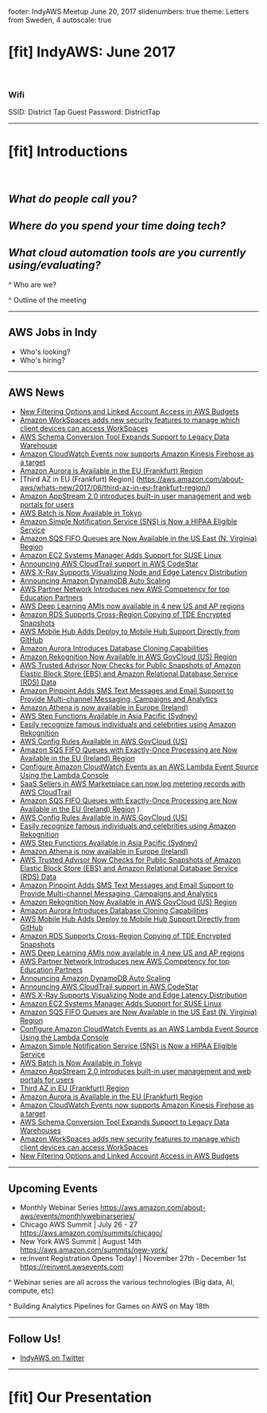 footer: IndyAWS Meetup June 20, 2017
slidenumbers: true
theme: Letters from Sweden, 4
autoscale: true

# [fit] IndyAWS: June 2017

</br>

### Wifi
SSID: District Tap Guest
Password: DistrictTap

----

# [fit] Introductions

</br>

## __*What do people call you?*__

## _**Where do you spend your time doing tech?**_

## _**What cloud automation tools are you currently using/evaluating?**_

^ Who are we?

^ Outline of the meeting

----

## AWS Jobs in Indy

* Who's looking?
* Who's hiring?

----

## AWS News

* [New Filtering Options and Linked Account Access in AWS Budgets](https://aws.amazon.com/about-aws/whats-new/2017/06/new-filtering-options-and-linked-account-access-in-aws-budgets/)
* [Amazon WorkSpaces adds new security features to manage which client devices can access WorkSpaces](https://aws.amazon.com/about-aws/whats-new/2017/06/amazon-workspaces-adds-new-security-features-to-manage-which-cli/)
* [AWS Schema Conversion Tool Expands Support to Legacy Data Warehouse](https://aws.amazon.com/about-aws/whats-new/2017/06/aws-schema-conversion-tool-expands-support-to-legacy-dw/)
* [Amazon CloudWatch Events now supports Amazon Kinesis Firehose as a target](https://aws.amazon.com/about-aws/whats-new/2017/06/cloudwatch-events-now-supports-amazon-kinesis-firehose/)
* [Amazon Aurora is Available in the EU (Frankfurt) Region](https://aws.amazon.com/about-aws/whats-new/2017/06/amazon-aurora-is-available-in-the-eu--frankfurt--region/)
* [Third AZ in EU (Frankfurt) Region] (https://aws.amazon.com/about-aws/whats-new/2017/06/third-az-in-eu-frankfurt-region/)
* [Amazon AppStream 2.0 introduces built-in user management and web portals for users](https://aws.amazon.com/about-aws/whats-new/2017/06/amazon-appstream-2-0-introduces-built-in-user-management-and-web-portals-for-users/)
* [AWS Batch is Now Available in Tokyo](https://aws.amazon.com/about-aws/whats-new/2017/06/aws-batch-is-now-available-in-tokyo/)
* [Amazon Simple Notification Service (SNS) is Now a HIPAA Eligible Service](https://aws.amazon.com/about-aws/whats-new/2017/06/amazon-simple-notification-service-sns-is-now-a-hipaa-eligible-service/)  
* [Amazon SQS FIFO Queues are Now Available in the US East (N. Virginia) Region](https://aws.amazon.com/about-aws/whats-new/2017/06/amazon-sqs-fifo-queues-are-now-available-in-the-us-east-n-virginia-region/)
* [Amazon EC2 Systems Manager Adds Support for SUSE Linux](https://aws.amazon.com/about-aws/whats-new/2017/06/amazon-ec2-systems-manager-adds-support-for-suse-linux/)
* [Announcing AWS CloudTrail support in AWS CodeStar](https://aws.amazon.com/about-aws/whats-new/2017/06/announcing-aws-cloudtrail-support-in-aws-codestar/)
* [AWS X-Ray Supports Visualizing Node and Edge Latency Distribution](https://aws.amazon.com/about-aws/whats-new/2017/06/x-ray-supports-visualizing-node-and-edge-latency-distribution/)
* [Announcing Amazon DynamoDB Auto Scaling](https://aws.amazon.com/about-aws/whats-new/2017/06/announcing-amazon-dynamodb-auto-scaling/)
* [AWS Partner Network Introduces new AWS Competency for top Education Partners](https://aws.amazon.com/about-aws/whats-new/2017/06/aws-partner-network-introduces-new-aws-competency-for-top-education-partners/)
* [AWS Deep Learning AMIs now available in 4 new US and AP regions](https://aws.amazon.com/about-aws/whats-new/2017/06/aws-deep-learning-amis-now-available-in-4-new-us-and-ap-regions/)
* [Amazon RDS Supports Cross-Region Copying of TDE Encrypted Snapshots](https://aws.amazon.com/about-aws/whats-new/2017/06/amazon-rds-supports-cross-region-copying-of-tde-snapshots/)
* [AWS Mobile Hub Adds Deploy to Mobile Hub Support Directly from GitHub](https://aws.amazon.com/about-aws/whats-new/2017/06/mobile-hub-adds-deploy-to-mobile-hub-support-directly-from-github/)
* [Amazon Aurora Introduces Database Cloning Capabilities](https://aws.amazon.com/about-aws/whats-new/2017/06/amazon-aurora-introduces-database-cloning-capabilities/)
* [Amazon Rekognition Now Available in AWS GovCloud (US) Region](https://aws.amazon.com/about-aws/whats-new/2017/06/amazon-rekognition-now-available-in-aws-govcloud--us--region/)
* [AWS Trusted Advisor Now Checks for Public Snapshots of Amazon Elastic Block Store (EBS) and Amazon Relational Database Service (RDS) Data](https://aws.amazon.com/about-aws/whats-new/2017/06/aws-trusted-advisor-now-checks-for-public-snapshots-of-amazon-elastic-block-store-ebs-and-amazon-relational-database-service-rds-data/)
* [Amazon Pinpoint Adds SMS Text Messages and Email Support to Provide Multi-channel Messaging, Campaigns and Analytics](https://aws.amazon.com/about-aws/whats-new/2017/06/amazon-pinpoint-adds-sms-text-messages-and-email-support-to-provide-multi-channel-messaging-campaigns-and-analytics/)
* [Amazon Athena is now available in Europe (Ireland)](https://aws.amazon.com/about-aws/whats-new/2017/06/amazon-athena-is-now-available-in-europe-ireland/)
* [AWS Step Functions Available in Asia Pacific (Sydney)](https://aws.amazon.com/about-aws/whats-new/2017/06/aws-step-functions-available-in-asia-pacific-sydney/)
* [Easily recognize famous individuals and celebrities using Amazon Rekognition](https://aws.amazon.com/about-aws/whats-new/2017/06/easily-recognize-famous-individuals-and-celebrities-using-amazon-rekognition/)
* [AWS Config Rules Available in AWS GovCloud (US)](https://aws.amazon.com/about-aws/whats-new/2017/06/aws-config-rules-available-in-aws-govcloud-us/)
* [Amazon SQS FIFO Queues with Exactly-Once Processing are Now Available in the EU (Ireland) Region](https://aws.amazon.com/about-aws/whats-new/2017/06/amazon-sqs-fifo-queues-with-exactly-once-processing-are-now-available-in-the-eu-ireland-region/)
* [Configure Amazon CloudWatch Events as an AWS Lambda Event Source Using the Lambda Console](https://aws.amazon.com/about-aws/whats-new/2017/06/configure-amazon-cloudwatch-events-as-an-aws-lambda-event-source/)
* [SaaS Sellers in AWS Marketplace can now log metering records with AWS CloudTrail](https://aws.amazon.com/about-aws/whats-new/2017/06/saas-sellers-in-aws-marketplace-can-now-log-metering-records-with-aws-cloudtrail/)
* [Amazon SQS FIFO Queues with Exactly-Once Processing are Now Available in the EU (Ireland) Region](https://aws.amazon.com/about-aws/whats-new/2017/06/amazon-sqs-fifo-queues-with-exactly-once-processing-are-now-available-in-the-eu-ireland-region/)
)
* [AWS Config Rules Available in AWS GovCloud (US)](https://aws.amazon.com/about-aws/whats-new/2017/06/aws-config-rules-available-in-aws-govcloud-us/)
* [Easily recognize famous individuals and celebrities using Amazon Rekognition](https://aws.amazon.com/about-aws/whats-new/2017/06/easily-recognize-famous-individuals-and-celebrities-using-amazon-rekognition/)
* [AWS Step Functions Available in Asia Pacific (Sydney)](https://aws.amazon.com/about-aws/whats-new/2017/06/aws-step-functions-available-in-asia-pacific-sydney/)
* [Amazon Athena is now available in Europe (Ireland)](https://aws.amazon.com/about-aws/whats-new/2017/06/amazon-athena-is-now-available-in-europe-ireland/)
* [AWS Trusted Advisor Now Checks for Public Snapshots of Amazon Elastic Block Store (EBS) and Amazon Relational Database Service (RDS) Data](https://aws.amazon.com/about-aws/whats-new/2017/06/aws-trusted-advisor-now-checks-for-public-snapshots-of-amazon-elastic-block-store-ebs-and-amazon-relational-database-service-rds-data/)
* [Amazon Pinpoint Adds SMS Text Messages and Email Support to Provide Multi-channel Messaging, Campaigns and Analytics](https://aws.amazon.com/about-aws/whats-new/2017/06/amazon-pinpoint-adds-sms-text-messages-and-email-support-to-provide-multi-channel-messaging-campaigns-and-analytics/)
* [Amazon Rekognition Now Available in AWS GovCloud (US) Region](https://aws.amazon.com/about-aws/whats-new/2017/06/amazon-rekognition-now-available-in-aws-govcloud--us--region/)
* [Amazon Aurora Introduces Database Cloning Capabilities](https://aws.amazon.com/about-aws/whats-new/2017/06/amazon-aurora-introduces-database-cloning-capabilities/)
* [AWS Mobile Hub Adds Deploy to Mobile Hub Support Directly from GitHub](https://aws.amazon.com/about-aws/whats-new/2017/06/mobile-hub-adds-deploy-to-mobile-hub-support-directly-from-github/)
* [Amazon RDS Supports Cross-Region Copying of TDE Encrypted Snapshots](https://aws.amazon.com/about-aws/whats-new/2017/06/amazon-rds-supports-cross-region-copying-of-tde-snapshots/)
* [AWS Deep Learning AMIs now available in 4 new US and AP regions](https://aws.amazon.com/about-aws/whats-new/2017/06/aws-deep-learning-amis-now-available-in-4-new-us-and-ap-regions/)
* [AWS Partner Network Introduces new AWS Competency for top Education Partners](https://aws.amazon.com/about-aws/whats-new/2017/06/aws-partner-network-introduces-new-aws-competency-for-top-education-partners/)
* [Announcing Amazon DynamoDB Auto Scaling](https://aws.amazon.com/about-aws/whats-new/2017/06/announcing-amazon-dynamodb-auto-scaling/)
* [Announcing AWS CloudTrail support in AWS CodeStar](https://aws.amazon.com/about-aws/whats-new/2017/06/announcing-aws-cloudtrail-support-in-aws-codestar/)
* [AWS X-Ray Supports Visualizing Node and Edge Latency Distribution](https://aws.amazon.com/about-aws/whats-new/2017/06/x-ray-supports-visualizing-node-and-edge-latency-distribution/)
* [Amazon EC2 Systems Manager Adds Support for SUSE Linux](https://aws.amazon.com/about-aws/whats-new/2017/06/amazon-ec2-systems-manager-adds-support-for-suse-linux/)
* [Amazon SQS FIFO Queues are Now Available in the US East (N. Virginia) Region](https://aws.amazon.com/about-aws/whats-new/2017/06/amazon-sqs-fifo-queues-are-now-available-in-the-us-east-n-virginia-region/)
* [Configure Amazon CloudWatch Events as an AWS Lambda Event Source Using the Lambda Console](https://aws.amazon.com/about-aws/whats-new/2017/06/configure-amazon-cloudwatch-events-as-an-aws-lambda-event-source/)
* [Amazon Simple Notification Service (SNS) is Now a HIPAA Eligible Service](https://aws.amazon.com/about-aws/whats-new/2017/06/amazon-simple-notification-service-sns-is-now-a-hipaa-eligible-service/)
* [AWS Batch is Now Available in Tokyo](https://aws.amazon.com/about-aws/whats-new/2017/06/aws-batch-is-now-available-in-tokyo/)
* [Amazon AppStream 2.0 introduces built-in user management and web portals for users](https://aws.amazon.com/about-aws/whats-new/2017/06/amazon-appstream-2-0-introduces-built-in-user-management-and-web-portals-for-users/)
* [Third AZ in EU (Frankfurt) Region](https://aws.amazon.com/about-aws/whats-new/2017/06/third-az-in-eu-frankfurt-region/)
* [Amazon Aurora is Available in the EU (Frankfurt) Region](https://aws.amazon.com/about-aws/whats-new/2017/06/amazon-aurora-is-available-in-the-eu--frankfurt--region/)
* [Amazon CloudWatch Events now supports Amazon Kinesis Firehose as a target](https://aws.amazon.com/about-aws/whats-new/2017/06/cloudwatch-events-now-supports-amazon-kinesis-firehose/)
* [AWS Schema Conversion Tool Expands Support to Legacy Data Warehouses](https://aws.amazon.com/about-aws/whats-new/2017/06/aws-schema-conversion-tool-expands-support-to-legacy-dw/)
* [Amazon WorkSpaces adds new security features to manage which client devices can access WorkSpaces](https://aws.amazon.com/about-aws/whats-new/2017/06/amazon-workspaces-adds-new-security-features-to-manage-which-cli/)
* [New Filtering Options and Linked Account Access in AWS Budgets](https://aws.amazon.com/about-aws/whats-new/2017/06/new-filtering-options-and-linked-account-access-in-aws-budgets/)

----

## Upcoming Events

* Monthly Webinar Series <https://aws.amazon.com/about-aws/events/monthlywebinarseries/>
* Chicago AWS Summit | July 26 - 27  <https://aws.amazon.com/summits/chicago/>
* New York AWS Summit | August 14th  <https://aws.amazon.com/summits/new-york/>
* re:Invent Registration Opens Today! | November 27th - December 1st <https://reinvent.awsevents.com>

^ Webinar series are all across the various technologies (Big data, AI, compute, etc)

^ Building Analytics Pipelines for Games on AWS on May 18th

----

## Follow Us!

* [IndyAWS on Twitter](http://twitter.com/indyaws)

---

# [fit] Our Presentation

